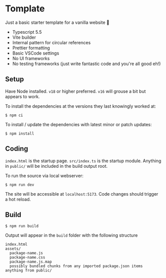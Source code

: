 # Tomplate

Just a basic starter template for a vanilla website :sunflower:

- Typescript 5.5
- Vite builder
- Internal pattern for circular references
- Prettier formatting
- Basic VSCode settings
- No UI frameworks
- No testing frameworks (just write fantastic code and you're all good eh!)

## Setup

Have Node installed. `v18` or higher preferred. `v16` will grouse a bit but appears to work.

To install the dependencies at the versions they last knowingly worked at:

```
$ npm ci
```

To install / update the dependencies with latest minor or patch updates:

```
$ npm install
```

## Coding

`index.html` is the startup page. `src/index.ts` is the startup module. Anything in `public/` will be included in the build output root.

To run the source via local webserver:

```
$ npm run dev
```

The site will be accessible at `localhost:5173`. Code changes should trigger a hot reload.

## Build

```
$ npm run build
```

Output will appear in the `build` folder with the following structure

```
index.html
assets/
  package-name.js
  package-name.css
  package-name.js.map
  possibly bundled chunks from any imported package.json items
anything from public/
```